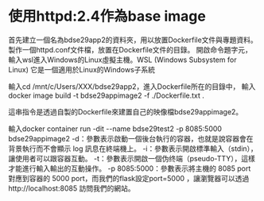 # 使用httpd:2.4作為base image

首先建立一個名為bdse29app2的資料夾，用以放置Dockerfile文件與專題資料。
製作一個httpd.conf文件檔，放置在Dockerfile文件的目錄。
開啟命令題字元，輸入wsl進入Windows的Linux虛擬主機。WSL (Windows Subsystem for Linux) 它是一個適用於Linux的Windows子系統

輸入cd /mnt/c/Users/XXX/bdse29app2，進入Dockerfile所在的目錄中，
輸入docker image build -t bdse29appimage2 -f ./Dockerfile.txt .

這串指令是透過自製的Dockerfile來建置自己的映像檔bdse29appimage2。

輸入docker container run -dit --name bdse29test2 -p 8085:5000 bdse29appimage2
-d：參數表示啟動一個後台執行的容器，也就是說容器會在背景執行而不會顯示 log 訊息在終端機上。
-i：參數表示開啟標準輸入（stdin），讓使用者可以跟容器互動。
-t：參數表示開啟一個伪终端（pseudo-TTY），這樣才能進行輸入輸出的互動操作。
-p 8085:5000：參數表示將主機的 8085 port 對應到容器的 5000 port，而我們的flask設定port=5000 ，讓瀏覽器可以透過 http://localhost:8085 訪問我們的網站。

